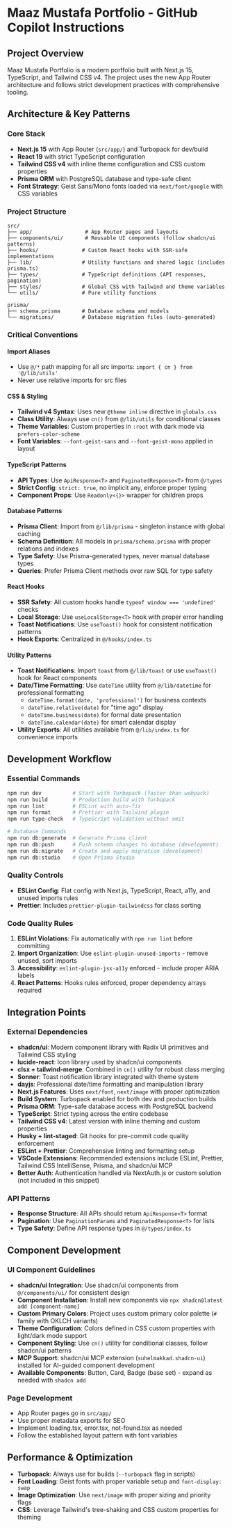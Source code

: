 # Maaz Mustafa Portfolio - GitHub Copilot Instructions

## Project Overview

Maaz Mustafa Portfolio is a modern portfolio built with Next.js 15, TypeScript, and Tailwind CSS v4. The project uses the new App Router architecture and follows strict development practices with comprehensive tooling.

## Architecture & Key Patterns

### Core Stack

- **Next.js 15** with App Router (`src/app/`) and Turbopack for dev/build
- **React 19** with strict TypeScript configuration
- **Tailwind CSS v4** with inline theme configuration and CSS custom properties
- **Prisma ORM** with PostgreSQL database and type-safe client
- **Font Strategy**: Geist Sans/Mono fonts loaded via `next/font/google` with CSS variables

### Project Structure

```
src/
├── app/                 # App Router pages and layouts
├── components/ui/       # Reusable UI components (follow shadcn/ui patterns)
├── hooks/              # Custom React hooks with SSR-safe implementations
├── lib/                # Utility functions and shared logic (includes prisma.ts)
├── types/              # TypeScript definitions (API responses, pagination)
├── styles/             # Global CSS with Tailwind and theme variables
└── utils/              # Pure utility functions

prisma/
├── schema.prisma       # Database schema and models
└── migrations/         # Database migration files (auto-generated)
```

### Critical Conventions

#### Import Aliases

- Use `@/*` path mapping for all src imports: `import { cn } from '@/lib/utils'`
- Never use relative imports for src files

#### CSS & Styling

- **Tailwind v4 Syntax**: Uses new `@theme inline` directive in `globals.css`
- **Class Utility**: Always use `cn()` from `@/lib/utils` for conditional classes
- **Theme Variables**: Custom properties in `:root` with dark mode via `prefers-color-scheme`
- **Font Variables**: `--font-geist-sans` and `--font-geist-mono` applied in layout

#### TypeScript Patterns

- **API Types**: Use `ApiResponse<T>` and `PaginatedResponse<T>` from `@/types`
- **Strict Config**: `strict: true`, no implicit any, enforce proper typing
- **Component Props**: Use `Readonly<{}>` wrapper for children props

#### Database Patterns

- **Prisma Client**: Import from `@/lib/prisma` - singleton instance with global caching
- **Schema Definition**: All models in `prisma/schema.prisma` with proper relations and indexes
- **Type Safety**: Use Prisma-generated types, never manual database types
- **Queries**: Prefer Prisma Client methods over raw SQL for type safety

#### React Hooks

- **SSR Safety**: All custom hooks handle `typeof window === 'undefined'` checks
- **Local Storage**: Use `useLocalStorage<T>` hook with proper error handling
- **Toast Notifications**: Use `useToast()` hook for consistent notification patterns
- **Hook Exports**: Centralized in `@/hooks/index.ts`

#### Utility Patterns

- **Toast Notifications**: Import `toast` from `@/lib/toast` or use `useToast()` hook for React components
- **Date/Time Formatting**: Use `dateTime` utility from `@/lib/datetime` for professional formatting
  - `dateTime.format(date, 'professional')` for business contexts
  - `dateTime.relative(date)` for "time ago" display
  - `dateTime.business(date)` for formal date presentation
  - `dateTime.calendar(date)` for smart calendar display
- **Utility Exports**: All utilities available from `@/lib/index.ts` for convenience imports

## Development Workflow

### Essential Commands

```bash
npm run dev          # Start with Turbopack (faster than webpack)
npm run build        # Production build with Turbopack
npm run lint         # ESLint with auto-fix
npm run format       # Prettier with Tailwind plugin
npm run type-check   # TypeScript validation without emit

# Database Commands
npm run db:generate  # Generate Prisma client
npm run db:push      # Push schema changes to database (development)
npm run db:migrate   # Create and apply migration (development)
npm run db:studio    # Open Prisma Studio
```

### Quality Controls

- **ESLint Config**: Flat config with Next.js, TypeScript, React, a11y, and unused imports rules
- **Prettier**: Includes `prettier-plugin-tailwindcss` for class sorting

### Code Quality Rules

1. **ESLint Violations**: Fix automatically with `npm run lint` before committing
2. **Import Organization**: Use `eslint-plugin-unused-imports` - remove unused, sort imports
3. **Accessibility**: `eslint-plugin-jsx-a11y` enforced - include proper ARIA labels
4. **React Patterns**: Hooks rules enforced, proper dependency arrays required

## Integration Points

### External Dependencies

- **shadcn/ui**: Modern component library with Radix UI primitives and Tailwind CSS styling
- **lucide-react**: Icon library used by shadcn/ui components
- **clsx + tailwind-merge**: Combined in `cn()` utility for robust class merging
- **Sonner**: Toast notification library integrated with theme system
- **dayjs**: Professional date/time formatting and manipulation library
- **Next.js Features**: Uses `next/font`, `next/image` with proper optimization
- **Build System**: Turbopack enabled for both dev and production builds
- **Prisma ORM**: Type-safe database access with PostgreSQL backend
- **TypeScript**: Strict typing across the entire codebase
- **Tailwind CSS v4**: Latest version with inline theming and custom properties
- **Husky + lint-staged**: Git hooks for pre-commit code quality enforcement
- **ESLint + Prettier**: Comprehensive linting and formatting setup
- **VSCode Extensions**: Recommended extensions include ESLint, Prettier, Tailwind CSS IntelliSense, Prisma, and shadcn/ui MCP
- **Better Auth**: Authentication handled via NextAuth.js or custom solution (not included in this snippet)

### API Patterns

- **Response Structure**: All APIs should return `ApiResponse<T>` format
- **Pagination**: Use `PaginationParams` and `PaginatedResponse<T>` for lists
- **Type Safety**: Define API response types in `@/types/index.ts`

## Component Development

### UI Component Guidelines

- **shadcn/ui Integration**: Use shadcn/ui components from `@/components/ui/` for consistent design
- **Component Installation**: Install new components via `npx shadcn@latest add [component-name]`
- **Custom Primary Colors**: Project uses custom primary color palette (`#` family with OKLCH variants)
- **Theme Configuration**: Colors defined in CSS custom properties with light/dark mode support
- **Component Styling**: Use `cn()` utility for conditional classes, follow shadcn/ui patterns
- **MCP Support**: shadcn/ui MCP extension (`suhelmakkad.shadcn-ui`) installed for AI-guided component development
- **Available Components**: Button, Card, Badge (base set) - expand as needed with `shadcn add`

### Page Development

- App Router pages go in `src/app/`
- Use proper metadata exports for SEO
- Implement loading.tsx, error.tsx, not-found.tsx as needed
- Follow the established layout pattern with font variables

## Performance & Optimization

- **Turbopack**: Always use for builds (`--turbopack` flag in scripts)
- **Font Loading**: Geist fonts with proper variable setup and `font-display: swap`
- **Image Optimization**: Use `next/image` with proper sizing and priority flags
- **CSS**: Leverage Tailwind's tree-shaking and CSS custom properties for theming
